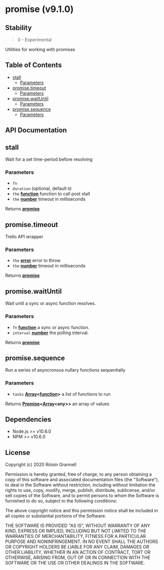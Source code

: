 
# promise (v9.1.0)

## Stability

> 0 - Experimental

Utilities for working with promises



## Table of Contents

- [stall](#stall)
  * [Parameters](#parameters)
- [promise.timeout](#promisetimeout)
  * [Parameters](#parameters-1)
- [promise.waitUntil](#promisewaituntil)
  * [Parameters](#parameters-2)
- [promise.sequence](#promisesequence)
  * [Parameters](#parameters-3)

## API Documentation

<!-- Generated by documentation.js. Update this documentation by updating the source code. -->

## stall

Wait for a set time-period before resolving

### Parameters

-   `fn`  
-   `duration`   (optional, default `0`)
-   `the` **[function][1]** function to call post stall
-   `the` **[number][2]** timeout in milliseconds

Returns **[promise][3]** 

## promise.timeout

Trello API wrapper

### Parameters

-   `the` **[error][4]** error to throw
-   `the` **[number][2]** timeout in milliseconds

Returns **[promise][3]** 

## promise.waitUntil

Wait until a sync or async function resolves.

### Parameters

-   `fn` **[function][1]** a sync or async function.
-   `interval` **[number][2]** the polling interval.

Returns **[promise][3]** 

## promise.sequence

Run a series of asyncronous nullary functions sequentially

### Parameters

-   `tasks` **[Array][5]&lt;[function][1]>** a list of functions to run

Returns **[Promise][3]&lt;[Array][5]&lt;any>>** an array of values

[1]: https://developer.mozilla.org/docs/Web/JavaScript/Reference/Statements/function

[2]: https://developer.mozilla.org/docs/Web/JavaScript/Reference/Global_Objects/Number

[3]: https://developer.mozilla.org/docs/Web/JavaScript/Reference/Global_Objects/Promise

[4]: https://developer.mozilla.org/docs/Web/JavaScript/Reference/Global_Objects/Error

[5]: https://developer.mozilla.org/docs/Web/JavaScript/Reference/Global_Objects/Array


## Dependencies

- Node.js >= v10.6.0
- NPM >= v10.6.0

## License

Copyright (c) 2020 Róisín Grannell

Permission is hereby granted, free of charge, to any person obtaining a copy of this software and associated documentation files (the "Software"), to deal in the Software without restriction, including without limitation the rights to use, copy, modify, merge, publish, distribute, sublicense, and/or sell copies of the Software, and to permit persons to whom the Software is furnished to do so, subject to the following conditions:

The above copyright notice and this permission notice shall be included in all copies or substantial portions of the Software.

THE SOFTWARE IS PROVIDED "AS IS", WITHOUT WARRANTY OF ANY KIND, EXPRESS OR IMPLIED, INCLUDING BUT NOT LIMITED TO THE WARRANTIES OF MERCHANTABILITY, FITNESS FOR A PARTICULAR PURPOSE AND NONINFRINGEMENT. IN NO EVENT SHALL THE AUTHORS OR COPYRIGHT HOLDERS BE LIABLE FOR ANY CLAIM, DAMAGES OR OTHER LIABILITY, WHETHER IN AN ACTION OF CONTRACT, TORT OR OTHERWISE, ARISING FROM, OUT OF OR IN CONNECTION WITH THE SOFTWARE OR THE USE OR OTHER DEALINGS IN THE SOFTWARE.
